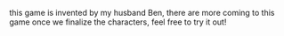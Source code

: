this game is invented by my husband Ben, there are more coming to this game once we finalize the characters, feel free to try it out!
